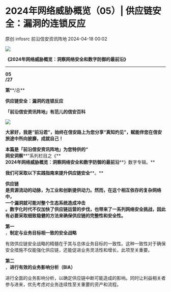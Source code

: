 #  2024年网络威胁概览（05）| 供应链安全：漏洞的连锁反应   
原创 infosrc  前沿信安资讯阵地   2024-04-18 00:02  
  
![](https://mmbiz.qpic.cn/mmbiz_gif/hpMXndTclm0icQFHD0R6Cuiay055ZJERpT4StOMvXPwt13Hsm66K3rCH0ZiafgjYQD3Q7Y6XDEVYlVwZfjRUXibibUg/640?wx_fmt=png&from=appmsg "")  
  
  
**《2024年网络威胁概览：洞察网络安全和数字防御的最前沿》**  
  
****  
  
**05**  
**/27**  
  
**第****/总**  
  
**供应链安全：漏洞的连锁反应**  
  
  
**「前沿信安资讯阵地」有范儿的信安百科**  
  
  
  
![](https://mmbiz.qpic.cn/mmbiz_gif/hpMXndTclm11fC5pribK7zuAf7XKmLl6rcCjZ8gqAhWibYTPUERzkgdEJlxIJYGjQYH4muibGq3RiaCPyoO1R2IOpw/640?wx_fmt=gif&from=appmsg "")  
  
**大家好，我是“前沿君”，始终在信安路上为您分享“真知灼见”，赋能伴您在信安旅途中所向披靡，成就自己！**  
  
  
**本篇是「前沿信安资讯阵地」为您特供的“**  
**网安洞察****”系列栏目之《**  
**2024年网络威胁概览：洞察网络安全和数字防御的最前沿****》数字专辑。**  
  
  
**我们可采取以下实践指南来提升供应链安全****。**  
  
  
**供应链**  
**是资源流动的动脉，为工业和创新提供动力。然而，在这个相互依存的复杂网络中，**  
**一个漏洞就可能对整个生态系统造成冲击**  
**。数字化时代不仅加快了供应链运营的步伐，也带来了一系列网络安全挑战，因此有必要采取细致稳健的方法来确保供应链的完整性和安全性。**  
  
**第一**  
，**制定与业务目标相一致的安全战略**  
  
  
有效供应链安全战略的精髓在于其与总体业务目标的一致性。这种一致性对于确保安全措施不仅能强化供应链，还能促进业务灵活性和增长，此项至关重要。  
  
  
**第二**  
，**进行有效的业务影响分析（BIA）**  
  
  
进行全面的业务影响分析，以确定供应链中断可能造成的影响。同时让利益相关者参与进来，优先考虑对业务连续性至关重要的资产和流程。  
  
  
